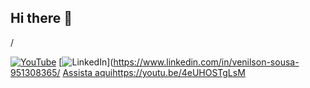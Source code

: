 ## Hi there 👋

<!--
**venilson10/Venilson10** is a ✨ _special_ ✨ repository because its `README.md` (this file) appears on your GitHub profile.

Here are some ideas to get you started:

- 🔭 I’m currently working on ...
- 🌱 I’m currently learning ...
- 👯 I’m looking to collaborate on ...
- 🤔 I’m looking for help with ...
- 💬 Ask me about ...
- 📫 How to reach me: ...
- 😄 Pronouns: ...
- ⚡ Fun fact: ...https://youtu.be/4eUHOSTgLsM
-->/
[![YouTube](https://img.shields.io/badge/YouTube-Venilson%20Sousa-red?logo=youtube&logoColor=white)](https://www.youtube.com/https://youtu.be/4eUHOSTgLsM)
[![LinkedIn](https://img.shields.io/badge/LinkedIn-Venilson%20Sousa-blue?logo=linkedin&logoColor=white)](https://www.linkedin.com/in/venilson-sousa-951308365/
[Assista aqui](https://youtu.be/4eUHOSTgLsM)https://youtu.be/4eUHOSTgLsM
